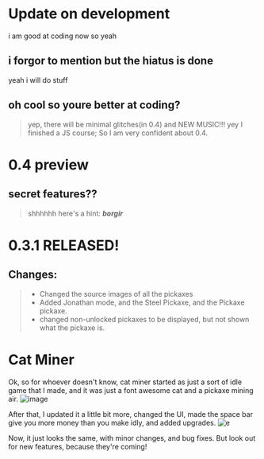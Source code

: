 # Update on development
i am good at coding now so yeah
## i forgor to mention but the hiatus is done
yeah i will do stuff
## oh cool so youre better at coding?
>  yep, there will be minimal glitches(in 0.4) and NEW MUSIC!!! yey
>  I finished a JS course; So I am very confident about 0.4.
# 0.4 preview
## secret features??
>shhhhhh
>here's a hint: **_borgir_** 
# 0.3.1 RELEASED!
## Changes:
> - Changed the source images of all the pickaxes
> - Added Jonathan mode, and the Steel Pickaxe, and the Pickaxe pickaxe.
> - changed non-unlocked pickaxes to be displayed, but not shown what the pickaxe is.
# Cat Miner
Ok, so for whoever doesn't know, cat miner started as just a sort of idle game that I made, and it was just a font awesome cat and a pickaxe mining air.
![image](https://github.com/zippyfish/assetsforsomething/raw/main/img129834.png)

After that, I updated it a little bit more, changed the UI,
made the space bar give you more money than you make idly, and added upgrades.
![e](https://github.com/zippyfish/assetsforsomething/raw/main/cm1.png)

Now, it just looks the same, with minor changes, and bug fixes. But look out for new features, because they're coming!

